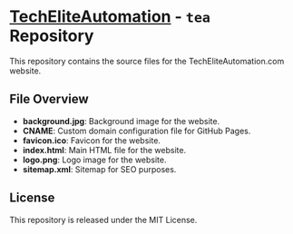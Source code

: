 # [TechEliteAutomation](https://techeliteautomation.com) - `tea` Repository

This repository contains the source files for the TechEliteAutomation.com website.

## File Overview

- **background.jpg**: Background image for the website.
- **CNAME**: Custom domain configuration file for GitHub Pages.
- **favicon.ico**: Favicon for the website.
- **index.html**: Main HTML file for the website.
- **logo.png**: Logo image for the website.
- **sitemap.xml**: Sitemap for SEO purposes.

## License
This repository is released under the MIT License.
